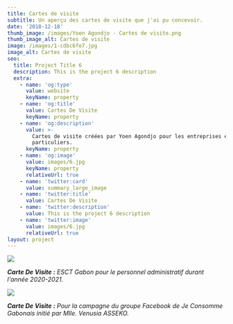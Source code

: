 ```yaml
---
title: Cartes de visite
subtitle: Un aperçu des cartes de visite que j'ai pu concevoir.
date: '2018-12-18'
thumb_image: /images/Yoen Agondjo - Cartes de visite.png
thumb_image_alt: Cartes de visite
image: /images/1-cdbc6fe7.jpg
image_alt: Cartes de visite
seo:
  title: Project Title 6
  description: This is the project 6 description
  extra:
    - name: 'og:type'
      value: website
      keyName: property
    - name: 'og:title'
      value: Cartes De Visite
      keyName: property
    - name: 'og:description'
      value: >-
        Cartes de visite créées par Yoen Agondjo pour les entreprises et/ou
        particuliers.
      keyName: property
    - name: 'og:image'
      value: images/6.jpg
      keyName: property
      relativeUrl: true
    - name: 'twitter:card'
      value: summary_large_image
    - name: 'twitter:title'
      value: Cartes De Visite
    - name: 'twitter:description'
      value: This is the project 6 description
    - name: 'twitter:image'
      value: images/6.jpg
      relativeUrl: true
layout: project
---
```

![](/images/Carte%20de%20visite%20-%20Nicaise%20TCHIBINDA%20\(1\).png)

***Carte De Visite :** ESCT Gabon pour le personnel administratif durant l'année 2020-2021.*

![](/images/Carte%20de%20visite%20-%20Venusia.png)

***Carte De Visite :** Pour la campagne du groupe Facebook de Je Consomme Gabonais initié par Mlle. Venusia ASSEKO.*
